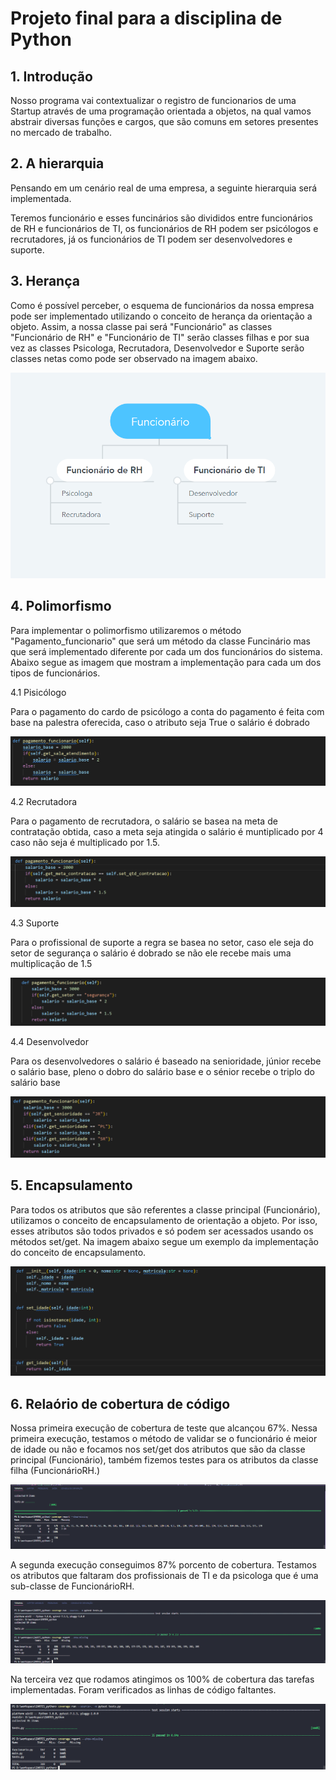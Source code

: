 # Projeto final para a disciplina de Python

## 1. Introdução

Nosso programa vai contextualizar o registro de funcionarios de uma Startup  através de uma programação orientada a objetos, na qual vamos abstrair diversas funções e cargos, que são comuns em setores presentes no mercado de trabalho.  

## 2. A hierarquia

Pensando em um cenário real de uma empresa, a seguinte hierarquia será implementada. 

Teremos funcionário e esses funcinários são divididos entre funcionários de RH e funcionários de TI, os funcionários de RH podem ser psicólogos e recrutadores, já os funcionários de TI podem ser desenvolvedores e suporte.

## 3. Herança

Como é possível perceber, o esquema de funcionários da nossa empresa pode ser implementado utilizando o conceito de herança da orientação a objeto. Assim, a nossa classe pai será "Funcionário" as classes "Funcionário de RH" e "Funcionário de TI" serão classes filhas e por sua vez as classes Psicologa, Recrutadora, Desenvolvedor e Suporte serão classes netas como pode ser observado na imagem abaixo.

![3.1](Imagens/hierarquiaFunc.png)

## 4. Polimorfismo

Para implementar o polimorfismo utilizaremos o método "Pagamento_funcionario" que será um método da classe Funcinário mas que será implementado diferente por cada um dos funcionários do sistema. Abaixo segue as imagem que mostram a implementação para cada um dos tipos de funcionários.

4.1 Pisicólogo

Para o pagamento do cardo de psicólogo a conta do pagamento é feita com base na palestra oferecida, caso o atributo seja True o salário é dobrado

![4.1](Imagens/pagfuncpsi.png)

4.2 Recrutadora

Para o pagamento de recrutadora, o salário se basea na meta de contratação obtida, caso a meta seja atingida o salário é muntiplicado por 4 caso não seja é multiplicado por 1.5.

![4.2](Imagens/pagfuncrecrut.png)

4.3 Suporte

Para o profissional de suporte a regra se basea no setor, caso ele seja do setor de segurança o salário é dobrado se não ele recebe mais uma multiplicação de 1.5

![4.3](Imagens/pagfuncsuporte.png)

4.4 Desenvolvedor

Para os desenvolvedores o salário é baseado na senioridade, júnior recebe o salário base, pleno o dobro do salário base e o sénior recebe o triplo do salário base

![4.4](Imagens/pagfuncdev.png)

## 5. Encapsulamento

Para todos os atributos que são referentes a classe principal (Funcionário), utilizamos o conceito de encapsulamento de orientação a objeto. Por isso, esses atributos são todos privados e só podem ser acessados usando os métodos set/get. Na imagem abaixo segue um exemplo da implementação do conceito de encapsulamento.

![5.1](Imagens/encapsulamento1.png)

## 6. Relaório de cobertura de código

Nossa primeira execução de cobertura de teste que alcançou 67%. Nessa primeira execução, testamos o método de validar se o funcionário é meior de idade ou não e focamos nos set/get dos atributos que são da classe principal (Funcionário), também fizemos testes para os atributos da classe filha (FuncionárioRH.)

![6.1](Imagens/porcentagem1.png)

A segunda execução conseguimos 87% porcento de cobertura. Testamos os atributos que faltaram dos profissionais de TI e da psicologa que é uma sub-classe de FuncionárioRH.

![6.2](Imagens/oitentaporcento.png)

Na terceira vez que rodamos atingimos os 100% de cobertura das tarefas implementadas. Foram verificados as linhas de código faltantes.

![6.3](Imagens/cemporcento.png)